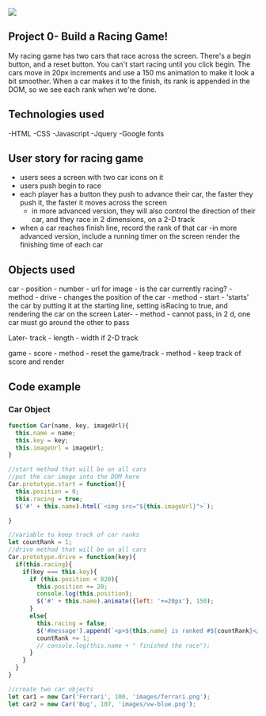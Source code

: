 <!--
Creator: <Name>
Location: SF
-->

![](https://ga-dash.s3.amazonaws.com/production/assets/logo-9f88ae6c9c3871690e33280fcf557f33.png)

## Project 0- Build a Racing Game!

My racing game has two cars that race across the screen. There's a begin button, and a reset button. You can't start racing until you click begin. The cars move in 20px increments and use a 150 ms animation to make it look a bit smoother. When a car makes it to the finish, its rank is appended in the DOM, so we see each rank when we're done.

## Technologies used

-HTML
-CSS
-Javascript
-Jquery
-Google fonts

## User story for racing game
 - users sees a screen with two car icons on it
 - users push begin to race
 - each player has a button they push to advance their car, the faster they push it, the faster it moves across the screen
    - in more advanced version, they will also control the direction of their car, and they race in 2 dimensions, on a 2-D track
- when a car reaches finish line, record the rank of that car
    -in more advanced version, include a running timer on the screen render the finishing time of each car

## Objects used

car - position - number
    - url for image
    - is the car currently racing?
    - method - drive - changes the position of the car
    - method - start - 'starts' the car by putting it at the starting line, setting isRacing to true, and rendering the car on the screen
    Later-
    - method - cannot pass, in 2 d, one car must go around the other to pass

Later-
track - length
      - width if 2-D track

game - score
     - method - reset the game/track
     - method - keep track of score and render

## Code example
### Car Object


```javascript
function Car(name, key, imageUrl){
  this.name = name;
  this.key = key;
  this.imageUrl = imageUrl;
}

//start method that will be on all cars
//put the car image into the DOM here
Car.prototype.start = function(){
  this.position = 0;
  this.racing = true;
  $('#' + this.name).html(`<img src="${this.imageUrl}">`);

}

//variable to keep track of car ranks
let countRank = 1;
//drive method that will be on all cars
Car.prototype.drive = function(key){
  if(this.racing){
    if(key === this.key){
      if (this.position < 820){
        this.position += 20;
        console.log(this.position);
        $('#' + this.name).animate({left: '+=20px'}, 150);
      }
      else{
        this.racing = false;
        $('#message').append(`<p>${this.name} is ranked #${countRank}</p>`)
        countRank += 1;
        // console.log(this.name + " finished the race");
      }
    }
  }
}

//create two car objects
let car1 = new Car('Ferrari', 100, 'images/ferrari.png');
let car2 = new Car('Bug', 107, 'images/vw-blue.png');

```
